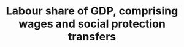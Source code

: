 ---
actual_indicator_available: Share of labor compensation in GDP in current national
  prices
data_non_statistical: false
date_metadata_updated: 10/2017
date_of_national_source_publication: 8/2017
goal_meta_link: http://unstats.un.org/sdgs/files/metadata-compilation/Metadata-Goal-10.pdf
goal_meta_link_page: 6
graph: longitudinal
graph_status_notes: Graphed
graph_title: US share of labor compensation in GDP in current national prices
graph_type: line
graph_type_description: Line graph
has_metadata: true
indicator: 10.4.1
indicator_definition: The definition of the labor share is based on ILO (2014a) and
  augmented with social protection transfers including (but not only) employers' social
  security contributions.
indicator_name: Labour share of GDP, comprising wages and social protection transfers
indicator_sort_order: 10-04-01
indicator_variable: labor_share_ofgdp
layout: indicator
periodicity: Annual
permalink: /10-4-1/
published: true
reporting_status: complete
sdg_goal: 10
source_active_1: true
source_agency_staff_email: Andrew.Craig@bea.gov
source_agency_staff_name_1: Andrew Craig
source_agency_survey_dataset_1: Compensation of Employees by Industry
source_notes_1: null
source_title_1: null
source_url_1: https://www.bea.gov/iTable/iTableHtml.cfm?reqid=19&step=3&isuri=1&1921=survey&1903=185
target: Adopt policies, especially fiscal, wage and social protection policies, and
  progressively achieve greater equality.
target_id: '10.4'
time_period: 2000-2016
title: Labour share of GDP, comprising wages and social protection transfers
un_custodial_agency: 'ILO (Partnering Agencies: IMF)'
un_designated_tier: '2'
unit_of_measure: Proportion
variable_description: null
variable_notes: null
---